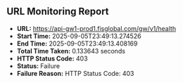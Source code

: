 ## URL Monitoring Report

- **URL:** https://api-gw1-prod1.fisglobal.com/gw/v1/health
- **Start Time:** 2025-09-05T23:49:13.274526
- **End Time:** 2025-09-05T23:49:13.408169
- **Total Time Taken:** 0.133643 seconds
- **HTTP Status Code:** 403
- **Status:** Failure
- **Failure Reason:** HTTP Status Code: 403
